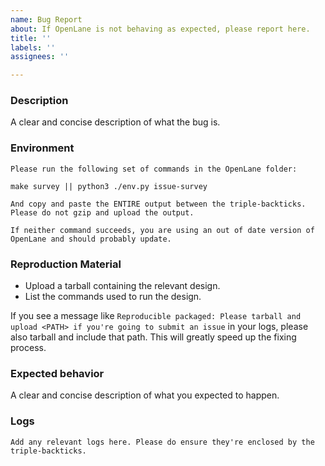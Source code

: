 ```yaml
---
name: Bug Report
about: If OpenLane is not behaving as expected, please report here.
title: ''
labels: ''
assignees: ''

---
```


<!-- NOTE: This template is NOT a suggestion. Issues not using this template will be marked invalid. -->

### Description
A clear and concise description of what the bug is.

### Environment
```
Please run the following set of commands in the OpenLane folder:

make survey || python3 ./env.py issue-survey

And copy and paste the ENTIRE output between the triple-backticks. Please do not gzip and upload the output.

If neither command succeeds, you are using an out of date version of OpenLane and should probably update. 
```

### Reproduction Material
* Upload a tarball containing the relevant design.
* List the commands used to run the design.

If you see a message like `Reproducible packaged: Please tarball and upload <PATH> if you're going to submit an issue` in your logs, please also tarball and include that path. This will greatly speed up the fixing process.

### Expected behavior
A clear and concise description of what you expected to happen.

### Logs
```
Add any relevant logs here. Please do ensure they're enclosed by the triple-backticks.
```

